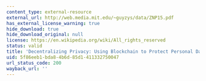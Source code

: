 ```yaml
---
content_type: external-resource
external_url: http://web.media.mit.edu/~guyzys/data/ZNP15.pdf
has_external_license_warning: true
hide_download: true
hide_download_original: null
license: https://en.wikipedia.org/wiki/All_rights_reserved
status: valid
title: 'Decentralizing Privacy: Using Blockchain to Protect Personal Data" (PDF).'
uid: 5f86eeb1-bda8-4b6d-85d1-411332750047
url_status_code: 200
wayback_url: ''
---
```

